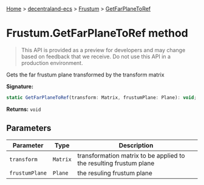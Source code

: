 [Home](./index) &gt; [decentraland-ecs](./decentraland-ecs.md) &gt; [Frustum](./decentraland-ecs.frustum.md) &gt; [GetFarPlaneToRef](./decentraland-ecs.frustum.getfarplanetoref.md)

# Frustum.GetFarPlaneToRef method

> This API is provided as a preview for developers and may change based on feedback that we receive. Do not use this API in a production environment.

Gets the far frustum plane transformed by the transform matrix

**Signature:**
```javascript
static GetFarPlaneToRef(transform: Matrix, frustumPlane: Plane): void;
```
**Returns:** `void`

## Parameters

|  Parameter | Type | Description |
|  --- | --- | --- |
|  `transform` | `Matrix` | transformation matrix to be applied to the resulting frustum plane |
|  `frustumPlane` | `Plane` | the resuling frustum plane |


